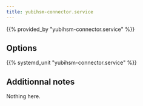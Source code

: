 ```yaml
---
title: yubihsm-connector.service
---
```


{{% provided_by "yubihsm-connector.service" %}}

## Options

{{% systemd_unit "yubihsm-connector.service" %}}

## Additionnal notes

Nothing here.